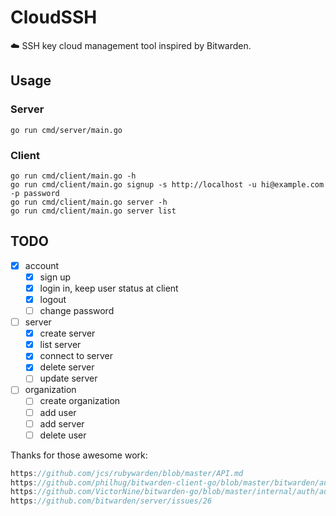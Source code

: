 # CloudSSH

:cloud: SSH key cloud management tool inspired by Bitwarden.

## Usage

### Server

```shell
go run cmd/server/main.go
```

### Client

```shell
go run cmd/client/main.go -h
go run cmd/client/main.go signup -s http://localhost -u hi@example.com -p password
go run cmd/client/main.go server -h
go run cmd/client/main.go server list
```

## TODO

- [x] account
  - [x] sign up
  - [x] login in, keep user status at client
  - [x] logout
  - [ ] change password
- [ ] server
  - [x] create server
  - [x] list server
  - [x] connect to server
  - [x] delete server
  - [ ] update server
- [ ] organization
  - [ ] create organization
  - [ ] add user
  - [ ] add server
  - [ ] delete user

Thanks for those awesome work:

```go
https://github.com/jcs/rubywarden/blob/master/API.md
https://github.com/philhug/bitwarden-client-go/blob/master/bitwarden/authentication.go
https://github.com/VictorNine/bitwarden-go/blob/master/internal/auth/auth.go
https://github.com/bitwarden/server/issues/26
```
